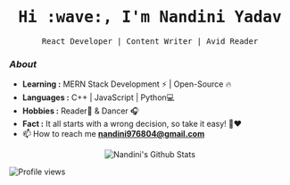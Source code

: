 <h1 align="center"><samp>
  Hi :wave:, I'm Nandini Yadav <samp>
</h1>
<p align="center">
  <samp>
  React Developer | Content Writer | Avid Reader
  </samp>
  
</p>



### <i>About</i>
 
-  **Learning :** MERN Stack Development :zap: | Open-Source :fire:	
-  **Languages :** C++ | JavaScript | Python💻
-  **Hobbies :** Reader📕 & Dancer :headphones:
-  **Fact :** It all starts with a wrong decision, so take it easy! 🎯:heart:
  - 📫 How to reach me **nandini976804@gmail.com**


<p align="center">
  <img alt="Nandini's Github Stats" src="https://github-readme-stats.vercel.app/api?username=Nandini2510&show_icons=true&theme=radical">
</p>





<p align="left">
  <img src="https://gpvc.arturio.dev/Nandini2510" alt="Profile views" />
</p>
